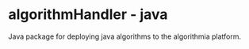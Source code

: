 algorithmHandler - java
================

Java package for deploying java algorithms to the algorithmia platform.

